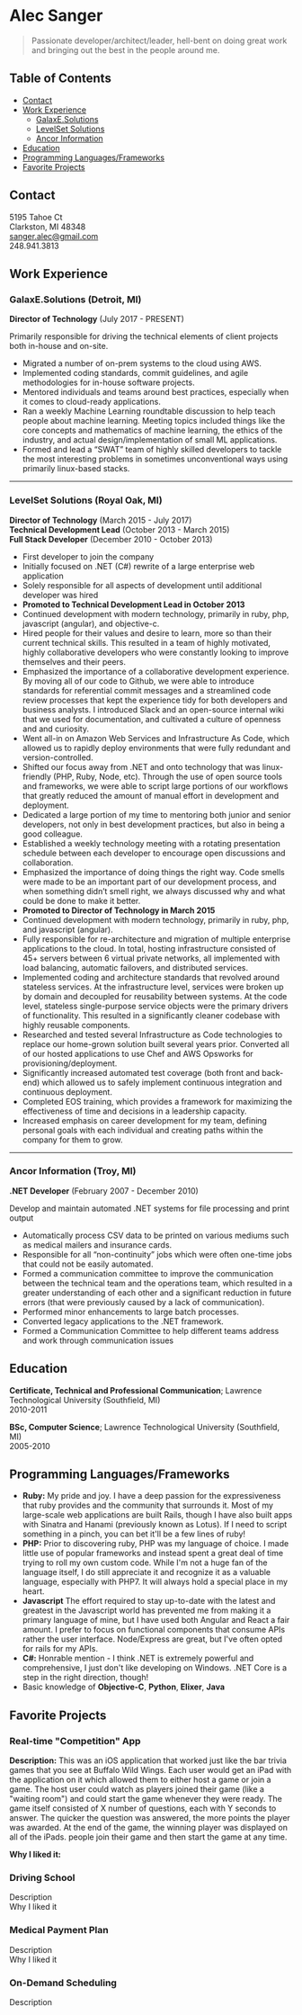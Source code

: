 # Alec Sanger

> Passionate developer/architect/leader, hell-bent on doing great work and bringing out the best in the people around me. 

## Table of Contents
- [Contact](#contact)
- [Work Experience](#work-experience)
  - [GalaxE.Solutions](#galaxesolutions-detroit-mi)
  - [LevelSet Solutions](#levelset-solutions-royal-oak-mi)
  - [Ancor Information](#ancor-information-troy-mi)
- [Education](#education)
- [Programming Languages/Frameworks](#programming-languagesframeworks)
- [Favorite Projects](#favorite-projects)

## Contact

5195 Tahoe Ct  
Clarkston, MI 48348  
sanger.alec@gmail.com  
248.941.3813  


## Work Experience

### GalaxE.Solutions (Detroit, MI)

**Director of Technology** (July 2017 - PRESENT)

Primarily responsible for driving the technical elements of client projects both in-house and on-site.

- Migrated a number of on-prem systems to the cloud using AWS.
- Implemented coding standards, commit guidelines, and agile methodologies for in-house software projects.
- Mentored individuals and teams around best practices, especially when it comes to cloud-ready applications.
- Ran a weekly Machine Learning roundtable discussion to help teach people about machine learning. Meeting topics included things like the core concepts and mathematics of machine learning, the ethics of the industry, and actual design/implementation of small ML applications.
- Formed and lead a “SWAT” team of highly skilled developers to tackle the most interesting problems in sometimes unconventional ways using primarily linux-based stacks.

--- 

### LevelSet Solutions (Royal Oak, MI)

**Director of Technology** (March 2015 - July 2017)  
**Technical Development Lead** (October 2013 - March 2015)  
**Full Stack Developer** (December 2010 - October 2013)  

- First developer to join the company
- Initially focused on .NET (C#) rewrite of a large enterprise web application
- Solely responsible for all aspects of development until additional developer was hired
- **Promoted to Technical Development Lead in October 2013**
- Continued development with modern technology, primarily in ruby, php, javascript (angular), and objective-c. 
- Hired people for their values and desire to learn, more so than their current technical skills. This resulted in a team of highly motivated, highly collaborative developers who were constantly looking to improve themselves and their peers.
- Emphasized the importance of a collaborative development experience. By moving all of our code to Github, we were able to introduce standards for referential commit messages and a streamlined code review processes that kept the experience tidy for both developers and business analysts. I introduced Slack and an open-source internal wiki that we used for documentation, and cultivated a culture of openness and and curiosity.
- Went all-in on Amazon Web Services and Infrastructure As Code, which allowed us to rapidly deploy environments that were fully redundant and version-controlled.
- Shifted our focus away from .NET and onto technology that was linux-friendly (PHP, Ruby, Node, etc). Through the use of open source tools and frameworks, we were able to script large portions of our workflows that greatly reduced the amount of manual effort in development and deployment.
- Dedicated a large portion of my time to mentoring both junior and senior developers, not only in best development practices, but also in being a good colleague.
- Established a weekly technology meeting with a rotating presentation schedule between each developer to encourage open discussions and collaboration.
- Emphasized the importance of doing things the right way. Code smells were made to be an important part of our development process, and when something didn’t smell right, we always discussed why and what could be done to make it better.
- **Promoted to Director of Technology in March 2015**
- Continued development with modern technology, primarily in ruby, php, and javascript (angular). 
- Fully responsible for re-architecture and migration of multiple enterprise applications to the cloud. In total, hosting infrastructure consisted of 45+ servers between 6 virtual private networks, all implemented with load balancing, automatic failovers, and distributed services.
- Implemented coding and architecture standards that revolved around stateless services. At the infrastructure level, services were broken up by domain and decoupled for reusability between systems. At the code level, stateless single-purpose service objects were the primary drivers of functionality. This resulted in a significantly cleaner codebase with highly reusable components.
- Researched and tested several Infrastructure as Code technologies to replace our home-grown solution built several years prior. Converted all of our hosted applications to use Chef and AWS Opsworks for provisioning/deployment.
- Significantly increased automated test coverage (both front and back-end) which allowed us to safely implement continuous integration and continuous deployment.
- Completed EOS training, which provides a framework for maximizing the effectiveness of time and decisions in a leadership capacity.  
- Increased emphasis on career development for my team, defining personal goals with each individual and creating paths within the company for them to grow.

--- 

### Ancor Information (Troy, MI)

**.NET Developer** (February 2007 - December 2010)

Develop and maintain automated .NET systems for file processing and print output

- Automatically process CSV data to be printed on various mediums such as medical mailers and insurance cards.
- Responsible for all “non-continuity” jobs which were often one-time jobs that could not be easily automated.
- Formed a communication committee to improve the communication between the technical team and the operations team, which resulted in a greater understanding of each other and a significant reduction in future errors (that were previously caused by a lack of communication).
- Performed minor enhancements to large batch processes.
- Converted legacy applications to the .NET framework.
- Formed a Communication Committee to help different teams address and work through communication issues


## Education

**Certificate, Technical and Professional Communication**; Lawrence Technological University (Southfield, MI)  
2010-2011

**BSc, Computer Science**; Lawrence Technological University (Southfield, MI)  
2005-2010


## Programming Languages/Frameworks

- **Ruby:** My pride and joy. I have a deep passion for the expressiveness that ruby provides and the community that surrounds it. Most of my large-scale web applications are built Rails, though I have also built apps with Sinatra and Hanami (previously known as Lotus). If I need to script something in a pinch, you can bet it'll be a few lines of ruby!
- **PHP:** Prior to discovering ruby, PHP was my language of choice. I made little use of popular frameworks and instead spent a great deal of time trying to roll my own custom code. While I'm not a huge fan of the language itself, I do still appreciate it and recognize it as a valuable language, especially with PHP7. It will always hold a special place in my heart.
- **Javascript** The effort required to stay up-to-date with the latest and greatest in the Javascript world has prevented me from making it a primary language of mine, but I have used both Angular and React a fair amount. I prefer to focus on functional components that consume APIs rather the user interface. Node/Express are great, but I've often opted for rails for my APIs.
- **C#:** Honrable mention - I think .NET is extremely powerful and comprehensive, I just don't like developing on Windows. .NET Core is a step in the right direction, though!
- Basic knowledge of **Objective-C**, **Python**, **Elixer**, **Java**


## Favorite Projects

### Real-time "Competition" App

**Description:** This was an iOS application that worked just like the bar trivia games that you see at Buffalo Wild Wings. Each user would get an iPad with the application on it which allowed them to either host a game or join a game. The host user could watch as players joined their game (like a "waiting room") and could start the game whenever they were ready. The game itself consisted of X number of questions, each with Y seconds to answer. The quicker the question was answered, the more points the player was awarded. At the end of the game, the winning player was displayed on all of the iPads.
people join their game and then start the game at any time.

**Why I liked it:**

### Driving School
Description  
Why I liked it

### Medical Payment Plan
Description  
Why I liked it

### On-Demand Scheduling 
Description

